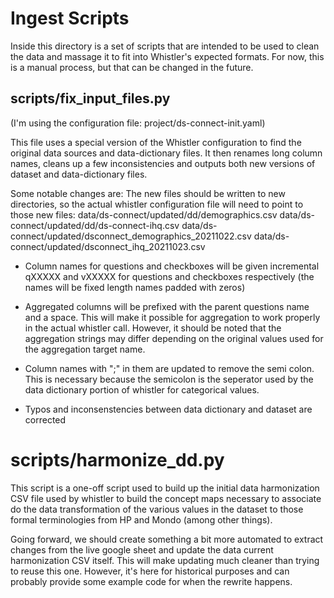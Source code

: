 # Ingest Scripts
Inside this directory is a set of scripts that are intended to be used to clean
the data and massage it to fit into Whistler's expected formats. For now, this
is a manual process, but that can be changed in the future. 

## scripts/fix_input_files.py
(I'm using the configuration file: project/ds-connect-init.yaml)

This file uses a special version of the Whistler configuration to find the 
original data sources and data-dictionary files. It then renames long 
column names, cleans up a few inconsistencies and outputs both new versions
of dataset and data-dictionary files.

Some notable changes are:
The new files should be written to new directories, so the actual whistler 
configuration file will need to point to those new files:
	data/ds-connect/updated/dd/demographics.csv
	data/ds-connect/updated/dd/ds-connect-ihq.csv
	data/ds-connect/updated/dsconnect_demographics_20211022.csv
	data/ds-connect/updated/dsconnect_ihq_20211023.csv

* Column names for questions and checkboxes will be given incremental qXXXXX
and vXXXXX for questions and checkboxes respectively (the names will be fixed
length names padded with zeros)

* Aggregated columns will be prefixed with the parent questions name and a 
space. This will make it possible for aggregation to work properly in the 
actual whistler call. However, it should be noted that the aggregation strings
may differ depending on the original values used for the aggregation target
name. 

* Column names with ";" in them are updated to remove the semi colon. This 
is necessary because the semicolon is the seperator used by the data dictionary
portion of whistler for categorical values. 

* Typos and inconsenstencies between data dictionary and dataset are corrected

# scripts/harmonize_dd.py
This script is a one-off script used to build up the initial data harmonization
CSV file used by whistler to build the concept maps necessary to associate 
do the data transformation of the various values in the dataset to those 
formal terminologies from HP and Mondo (among other things). 

Going forward, we should create something a bit more automated to extract 
changes from the live google sheet and update the data current harmonization
CSV itself. This will make updating much cleaner than trying to reuse this 
one. However, it's here for historical purposes and can probably provide 
some example code for when the rewrite happens. 
